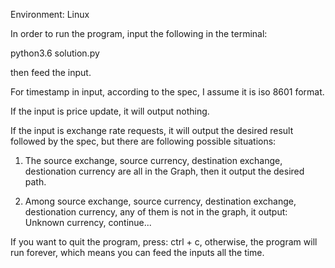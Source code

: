 Environment: Linux

In order to run the program, input the following in the terminal:

python3.6 solution.py


then feed the input.

For timestamp in input, according to the spec, I assume it is iso 8601 format.


If the input is price update, it will output nothing.

If the input is exchange rate requests, it will output the desired result followed by the spec, but there are following possible situations:

1) The source exchange, source currency, destination exchange, destionation currency are all in the Graph, then it output the desired path.

2) Among source exchange, source currency, destination exchange, destionation currency, any of them is not in the graph, it output:
Unknown currency, continue...


If you want to quit the program, press: ctrl + c, otherwise, the program will run forever, which means you can feed the inputs all the time.


